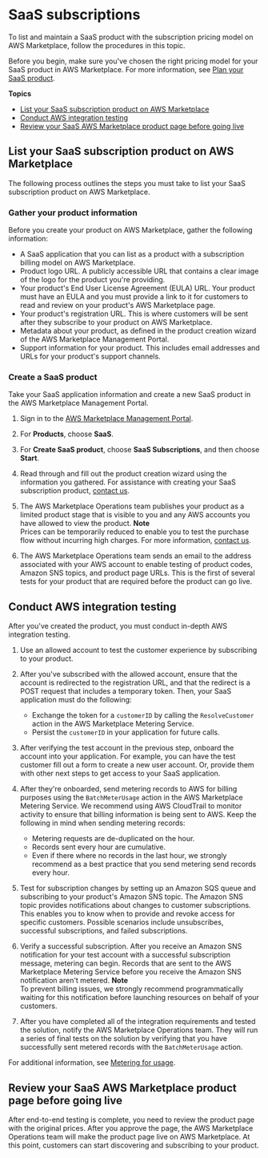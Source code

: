 # SaaS subscriptions<a name="saas-subscription-overview"></a>

To list and maintain a SaaS product with the subscription pricing model on AWS Marketplace, follow the procedures in this topic\. 

Before you begin, make sure you've chosen the right pricing model for your SaaS product in AWS Marketplace\. For more information, see [Plan your SaaS product](saas-prepare.md)\. 

**Topics**
+ [List your SaaS subscription product on AWS Marketplace](#saas-subscription-listing)
+ [Conduct AWS integration testing](#saas-subscription-integration)
+ [Review your SaaS AWS Marketplace product page before going live](#saas-subscription-final-review)

## List your SaaS subscription product on AWS Marketplace<a name="saas-subscription-listing"></a>

The following process outlines the steps you must take to list your SaaS subscription product on AWS Marketplace\.

### Gather your product information<a name="gather-saas-information"></a>

Before you create your product on AWS Marketplace, gather the following information:
+ A SaaS application that you can list as a product with a subscription billing model on AWS Marketplace\.
+ Product logo URL\. A publicly accessible URL that contains a clear image of the logo for the product you're providing\.
+ Your product's End User License Agreement \(EULA\) URL\. Your product must have an EULA and you must provide a link to it for customers to read and review on your product's AWS Marketplace page\.
+ Your product's registration URL\. This is where customers will be sent after they subscribe to your product on AWS Marketplace\.
+ Metadata about your product, as defined in the product creation wizard of the AWS Marketplace Management Portal\.
+ Support information for your product\. This includes email addresses and URLs for your product's support channels\.

### Create a SaaS product<a name="create-saas-product"></a>

Take your SaaS application information and create a new SaaS product in the AWS Marketplace Management Portal\.

1. Sign in to the [AWS Marketplace Management Portal](http://aws.amazon.com/marketplace/management/)\.

1. For **Products**, choose **SaaS**\.

1. For **Create SaaS product**, choose **SaaS Subscriptions**, and then choose **Start**\.

1. Read through and fill out the product creation wizard using the information you gathered\. For assistance with creating your SaaS subscription product, [contact us](https://aws.amazon.com/marketplace/management/contact-us/)\.

1. The AWS Marketplace Operations team publishes your product as a limited product stage that is visible to you and any AWS accounts you have allowed to view the product\. 
**Note**  
Prices can be temporarily reduced to enable you to test the purchase flow without incurring high charges\. For more information, [contact us](https://aws.amazon.com/marketplace/management/contact-us/)\.

1. The AWS Marketplace Operations team sends an email to the address associated with your AWS account to enable testing of product codes, Amazon SNS topics, and product page URLs\. This is the first of several tests for your product that are required before the product can go live\.

## Conduct AWS integration testing<a name="saas-subscription-integration"></a>

After you've created the product, you must conduct in\-depth AWS integration testing\.

1. Use an allowed account to test the customer experience by subscribing to your product\. 

1. After you've subscribed with the allowed account, ensure that the account is redirected to the registration URL, and that the redirect is a POST request that includes a temporary token\. Then, your SaaS application must do the following:
   + Exchange the token for a `customerID` by calling the `ResolveCustomer` action in the AWS Marketplace Metering Service\.
   + Persist the `customerID` in your application for future calls\.

1. After verifying the test account in the previous step, onboard the account into your application\. For example, you can have the test customer fill out a form to create a new user account\. Or, provide them with other next steps to get access to your SaaS application\. 

1. After they're onboarded, send metering records to AWS for billing purposes using the `BatchMeterUsage` action in the AWS Marketplace Metering Service\. We recommend using AWS CloudTrail to monitor activity to ensure that billing information is being sent to AWS\. Keep the following in mind when sending metering records:
   + Metering requests are de\-duplicated on the hour\.
   + Records sent every hour are cumulative\.
   + Even if there where no records in the last hour, we strongly recommend as a best practice that you send metering send records every hour\.

1. Test for subscription changes by setting up an Amazon SQS queue and subscribing to your product's Amazon SNS topic\. The Amazon SNS topic provides notifications about changes to customer subscriptions\. This enables you to know when to provide and revoke access for specific customers\. Possible scenarios include unsubscribes, successful subscriptions, and failed subscriptions\.

1. Verify a successful subscription\. After you receive an Amazon SNS notification for your test account with a successful subscription message, metering can begin\. Records that are sent to the AWS Marketplace Metering Service before you receive the Amazon SNS notification aren't metered\. 
**Note**  
To prevent billing issues, we strongly recommend programmatically waiting for this notification before launching resources on behalf of your customers\.

1. After you have completed all of the integration requirements and tested the solution, notify the AWS Marketplace Operations team\. They will run a series of final tests on the solution by verifying that you have successfully sent metered records with the `BatchMeterUsage` action\.

For additional information, see [Metering for usage](metering-for-usage.md)\.

## Review your SaaS AWS Marketplace product page before going live<a name="saas-subscription-final-review"></a>

After end\-to\-end testing is complete, you need to review the product page with the original prices\. After you approve the page, the AWS Marketplace Operations team will make the product page live on AWS Marketplace\. At this point, customers can start discovering and subscribing to your product\.